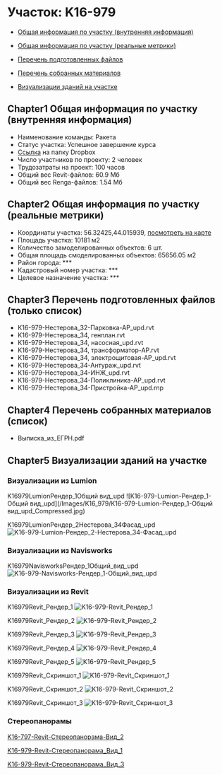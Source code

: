 # Участок: K16-979

* [Общая информация по участку (внутренняя информация)](#Chapter1)

* [Общая информация по участку (реальные метрики)](#Chapter2)

* [Перечень подготовленных файлов](#Chapter3)

* [Перечень собранных материалов](#Chapter4)

* [Визуализации зданий на участке](#Chapter5)

## <a id="test">Chapter1</a> Общая информация по участку (внутренняя информация)
+ Наименование команды: Ракета
+ Статус участка: Успешное завершение курса
+ [Ссылка](https://www.dropbox.com/sh/wvvgv1nw1iqred9/AABm58FPL5TntRUbtjfDpQEra/K16_979?dl=0) на папку Dropbox
+ Число участников по проекту: 2 человек
+ Трудозатраты на проект: 100 часов
+ Общий вес Revit-файлов: 60.9 Мб
+ Общий вес Renga-файлов: 1.54 Мб
## <a id="test">Chapter2</a> Общая информация по участку (реальные метрики)
+ Координаты участка: 56.32425,44.015939, [посмотреть на карте](https://yandex.ru/maps/47/nizhny-novgorod/?ll=56.32425%2C44.015939&z=19)
+ Площадь участка: 10181 м2
+ Количество замоделированных объектов: 6 шт.
+ Общая площадь смоделированных объектов: 65656.05 м2
+ Район города: *** 
+ Кадастровый номер участка: *** 
+ Целевое назначение участка: *** 
## <a id="test">Chapter3</a> Перечень подготовленных файлов (только список)
+ K16-979-Нестерова_32-Парковка-АР_upd.rvt
+ K16-979-Нестерова_34, генплан.rvt
+ K16-979-Нестерова_34, насосная_upd.rvt
+ K16-979-Нестерова_34, трансформатор-АР.rvt
+ K16-979-Нестерова_34, электрощитовая-АР_upd.rvt
+ K16-979-Нестерова_34-Антураж_upd.rvt
+ K16-979-Нестерова_34-ИНЖ_upd.rvt
+ K16-979-Нестерова_34-Поликлиника-АР_upd.rvt
+ K16-979-Нестерова_34-Пристройка-АР_upd.rnp
## <a id="test">Chapter4</a> Перечень собранных материалов (список)
+ Выписка_из_ЕГРН.pdf
## <a id="test">Chapter5</a> Визуализации зданий на участке
### Визуализации из Lumion
K16979LumionРендер_1Общий вид_upd
![K16-979-Lumion-Рендер_1-Общий вид_upd](/Images/K16_979/K16-979-Lumion-Рендер_1-Общий вид_upd_Compressed.jpg)

K16979LumionРендер_2Нестерова_34Фасад_upd
![K16-979-Lumion-Рендер_2-Нестерова_34-Фасад_upd](/Images/K16_979/K16-979-Lumion-Рендер_2-Нестерова_34-Фасад_upd_Compressed.jpg)

### Визуализации из Navisworks
K16979NavisworksРендер_1Общий_вид_upd
![K16-979-Navisworks-Рендер_1-Общий_вид_upd](/Images/K16_979/K16-979-Navisworks-Рендер_1-Общий_вид_upd_Compressed.jpg)

### Визуализации из Revit
K16979Revit_Рендер_1
![K16-979-Revit_Рендер_1](/Images/K16_979/K16-979-Revit_Рендер_1_Compressed.jpg)

K16979Revit_Рендер_2
![K16-979-Revit_Рендер_2](/Images/K16_979/K16-979-Revit_Рендер_2_Compressed.jpg)

K16979Revit_Рендер_3
![K16-979-Revit_Рендер_3](/Images/K16_979/K16-979-Revit_Рендер_3_Compressed.jpg)

K16979Revit_Рендер_4
![K16-979-Revit_Рендер_4](/Images/K16_979/K16-979-Revit_Рендер_4_Compressed.jpg)

K16979Revit_Рендер_5
![K16-979-Revit_Рендер_5](/Images/K16_979/K16-979-Revit_Рендер_5_Compressed.jpg)

K16979Revit_Скриншот_1
![K16-979-Revit_Скриншот_1](/Images/K16_979/K16-979-Revit_Скриншот_1_Compressed.jpg)

K16979Revit_Скриншот_2
![K16-979-Revit_Скриншот_2](/Images/K16_979/K16-979-Revit_Скриншот_2_Compressed.jpg)

K16979Revit_Скриншот_3
![K16-979-Revit_Скриншот_3](/Images/K16_979/K16-979-Revit_Скриншот_3_Compressed.jpg)

### Стереопанорамы
[K16-797-Revit-Стереопанорама-Вид_2](https://pano.autodesk.com/pano.html?url=jpgs/7310ea15-fb00-4b9e-855c-fc663f7ff157&version=2)

[K16-979-Revit-Стереопанорама_Вид_1](https://pano.autodesk.com/pano.html?url=jpgs/f0e1d703-e849-4e5c-9b26-31c6bd83fd26&version=2)

[K16-979-Revit-Стереопанорама_Вид_3](https://pano.autodesk.com/pano.html?url=jpgs/830bc271-4088-44c4-a230-e5aca528288b&version=2)

